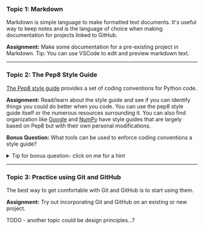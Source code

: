 
### Topic 1: Markdown 

Markdown is simple language to make formatted text documents. It's useful way to keep notes and is the language of choice when making documentation for projects linked to GitHub. 


**Assignment:** Make some documentation for a pre-existing project in Markdown. Tip: You can use VSCode to edit and preview markdown text. 

---

### Topic 2: The Pep8 Style Guide 

[The Pep8 style guide](https://peps.python.org/pep-0008/) provides a set of coding conventions for Python code. 

**Assignment:** Read/learn about the style guide and see if you can identify things you could do better when you code. You can use the pep8 style guide itself or the numerous resources surrounding it. You can also find organization like [Google](https://google.github.io/styleguide/pyguide.html) and [NumPy](https://numpydoc.readthedocs.io/en/latest/format.html) have style guides that are largely based on Pep8 but with their own personal modifications.  

**Bonus Question:** What tools can be used to enforce coding conventions a style guide? 

<details markdown="1">
 <summary>Tip for bonus question- click on me for a hint</summary>
Have a read of this: https://code.visualstudio.com/docs/python/formatting 
</details>


---

### Topic 3: Practice using Git and GitHub

The best way to get comfortable with Git and GitHub is to start using them. 

**Assignment:** Try out incorporating Git and GitHub on an existing or new project. 


TODO - another topic could be design principles...? 